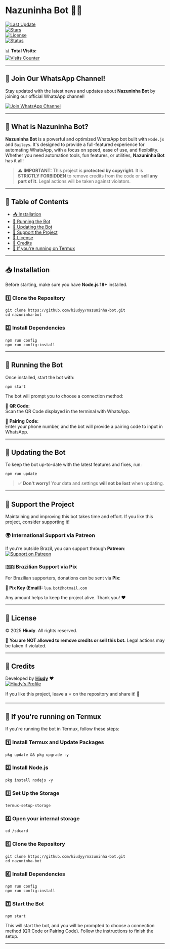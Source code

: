 # **Nazuninha Bot 🤖🚀**  
[![Last Update](https://img.shields.io/github/last-commit/hiudyy/nazuninha-bot)](https://github.com/hiudyy/nazuninha-bot)  
[![Stars](https://img.shields.io/github/stars/hiudyy/nazuninha-bot?color=yellow&label=Favorites&style=for-the-badge)](https://github.com/hiudyy/nazuninha-bot/stargazers)  
[![License](https://img.shields.io/badge/license-Copyright-red?style=for-the-badge)](LICENSE)  
[![Status](https://img.shields.io/badge/STATUS-ACTIVE-success?style=for-the-badge)](#)  

📊 **Total Visits:**  
[![Visits Counter](https://count.getloli.com/@nazuninha-bot?name=nazuninha-bot&theme=booru-lewd&padding=8&offset=0&align=top&scale=2&pixelated=1&darkmode=1)](#)  

---  

## 📢 **Join Our WhatsApp Channel!**  

Stay updated with the latest news and updates about **Nazuninha Bot** by joining our official WhatsApp channel!  

[![Join WhatsApp Channel](https://img.shields.io/badge/Join-WhatsApp-green?style=for-the-badge&logo=whatsapp)](https://whatsapp.com/channel/0029Vb6bZMrEQIaq4jzEPv40)

---

## 🤖 **What is Nazuninha Bot?**  

**Nazuninha Bot** is a powerful and optimized WhatsApp bot built with `Node.js` and `Baileys`. It's designed to provide a full-featured experience for automating WhatsApp, with a focus on speed, ease of use, and flexibility. Whether you need automation tools, fun features, or utilities, **Nazuninha Bot** has it all!  

> ⚠️ **IMPORTANT:** This project is **protected by copyright**. It is **STRICTLY FORBIDDEN** to remove credits from the code or **sell any part of it**. Legal actions will be taken against violators.  

---  

## 📜 **Table of Contents**  
- [📥 Installation](#-installation)  
- [🚀 Running the Bot](#-running-the-bot)  
- [🔄 Updating the Bot](#-updating-the-bot)  
- [💖 Support the Project](#-support-the-project)  
- [📜 License](#-license)  
- [👤 Credits](#-credits)  
- [📱 If you're running on Termux](#-if-youre-running-on-termux)  

---  

## 📥 **Installation**  

Before starting, make sure you have **Node.js 18+** installed.  

### **1️⃣ Clone the Repository**  
```
git clone https://github.com/hiudyy/nazuninha-bot.git  
cd nazuninha-bot  
```

### **2️⃣ Install Dependencies**  
```
npm run config  
npm run config:install  
```

---  

## 🚀 **Running the Bot**  

Once installed, start the bot with:  

```
npm start  
```

The bot will prompt you to choose a connection method:  

🔹 **QR Code:**  
Scan the QR Code displayed in the terminal with WhatsApp.  

🔹 **Pairing Code:**  
Enter your phone number, and the bot will provide a pairing code to input in WhatsApp.  

---  

## 🔄 **Updating the Bot**  

To keep the bot up-to-date with the latest features and fixes, run:  

```
npm run update  
```

> ✅ **Don't worry!** Your data and settings **will not be lost** when updating.  

---  

## 💖 **Support the Project**  

Maintaining and improving this bot takes time and effort. If you like this project, consider supporting it!  

### 🌍 **International Support via Patreon**  
If you’re outside Brazil, you can support through **Patreon**:  
[![Support on Patreon](https://img.shields.io/badge/Support-Patreon-orange?style=for-the-badge&logo=patreon)](https://patreon.com/hiudyy)  

### 🇧🇷 **Brazilian Support via Pix**  
For Brazilian supporters, donations can be sent via **Pix**:  

**🔹 Pix Key (Email):** `lua.bot@hotmail.com`  

Any amount helps to keep the project alive. Thank you! ❤️  

---  

## 📜 **License**  

© 2025 **Hiudy**. All rights reserved.  

🚨 **You are NOT allowed to remove credits or sell this bot.** Legal actions may be taken if violated.  

---  

## 👤 **Credits**  

Developed by [**Hiudy**](https://github.com/hiudyy) ❤️  
[![Hiudy's Profile](https://github-readme-stats.vercel.app/api?username=hiudyy&show_icons=true&theme=dracula&locale=pt-br)](https://github.com/hiudyy)  

If you like this project, leave a ⭐ on the repository and share it! 🚀  

---  

## 📱 **If you're running on Termux**  

If you're running the bot in Termux, follow these steps:

### **1️⃣ Install Termux and Update Packages**  
```
pkg update && pkg upgrade -y
```

### **2️⃣ Install Node.js**  
```
pkg install nodejs -y
```

### **3️⃣ Set Up the Storage**  
```
termux-setup-storage
```

### **4️⃣ Open your internal storage**  
```
cd /sdcard
```

### **5️⃣ Clone the Repository**  
```
git clone https://github.com/hiudyy/nazuninha-bot.git
cd nazuninha-bot
```

### **6️⃣ Install Dependencies**  
```
npm run config  
npm run config:install
```

### **7️⃣ Start the Bot**  
```
npm start
```

This will start the bot, and you will be prompted to choose a connection method (QR Code or Pairing Code). Follow the instructions to finish the setup.

---